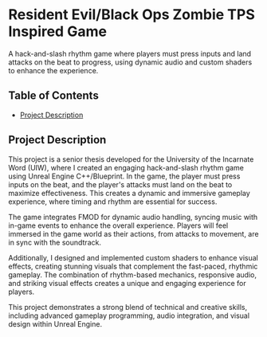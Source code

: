 # Resident Evil/Black Ops Zombie TPS Inspired Game

A hack-and-slash rhythm game where players must press inputs and land attacks on the beat to progress, using dynamic audio and custom shaders to enhance the experience.

## Table of Contents
- [Project Description](#project-description)

## Project Description
This project is a senior thesis developed for the University of the Incarnate Word (UIW), where I created an engaging hack-and-slash rhythm game using Unreal Engine C++/Blueprint. In the game, the player must press inputs on the beat, and the player's attacks must land on the beat to maximize effectiveness. This creates a dynamic and immersive gameplay experience, where timing and rhythm are essential for success.

The game integrates FMOD for dynamic audio handling, syncing music with in-game events to enhance the overall experience. Players will feel immersed in the game world as their actions, from attacks to movement, are in sync with the soundtrack.

Additionally, I designed and implemented custom shaders to enhance visual effects, creating stunning visuals that complement the fast-paced, rhythmic gameplay. The combination of rhythm-based mechanics, responsive audio, and striking visual effects creates a unique and engaging experience for players.

This project demonstrates a strong blend of technical and creative skills, including advanced gameplay programming, audio integration, and visual design within Unreal Engine.
